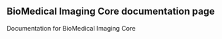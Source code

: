 BioMedical Imaging Core documentation page
------------------------------------------

Documentation for BioMedical Imaging Core